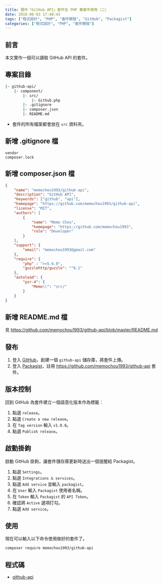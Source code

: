 ```yaml
---
title: 實作「GitHub API」套件在 PHP 專案中使用（二）
date: 2018-06-03 17:40:43
tags: ["程式設計", "PHP", "套件開發", "GitHub", "Packagist"]
categories: ["程式設計", "PHP", "套件開發"]
---
```


## 前言

本文實作一個可以讀取 GitHub API 的套件。

## 專案目錄

```bash
|- github-api/
    |- component/
        |- src/
            |- Github.php
        |- .gitignore
        |- composer.json
        |- README.md

```

- 套件的所有檔案都會放在 `src` 資料夾。

## 新增 .gitignore 檔

```env
vendor
composer.lock
```

## 新增 composer.json 檔

```json
{
    "name": "memochou1993/github-api",
    "description": "GitHub API",
    "keywords": ["github", "api"],
    "homepage": "https://github.com/memochou1993/github-api",
    "license": "MIT",
    "authors": [
        {
            "name": "Memo Chou",
            "homepage": "https://github.com/memochou1993",
            "role": "Developer"
        }
    ],
    "support": {
        "email": "memochou1993@gmail.com"
    },
    "require": {
        "php" : ">=5.6.0",
        "guzzlehttp/guzzle": "^6.1"
    },
    "autoload": {
        "psr-4": {
            "Memo\\": "src/"
        }
    }
}
```

## 新增 README.md 檔

見 <https://github.com/memochou1993/github-api/blob/master/README.md>

## 發布

1. 登入 [GitHub](https://github.com/)，創建一個 `github-api` 儲存庫，將套件上傳。
2. 登入 [Packagist](https://packagist.org/)，註冊 <https://github.com/memochou1993/github-api> 套件。

## 版本控制

回到 GitHub 為套件建立一個語意化版本作為標籤：

1. 點選 `release`。
2. 點選 `Create a new release`。
3. 在 `Tag version` 輸入 `v1.0.0`。
4. 點選 `Publish release`。

## 啟動掛鉤

啟動 GitHub 掛鉤，讓套件儲存庫更新時送出一個提醒給 Packagist。

1. 點選 `Settings`。
2. 點選 `Integrations & services`。
3. 點選 `Add service` 並輸入 `packagist`。
4. 在 `User` 輸入 `Packagist` 使用者名稱。
5. 在 `Token` 輸入 `Packagist` 的 `API Token`。
6. 確認將 `Active` 選項打勾。
7. 點選 `Add service`。

## 使用

現在可以輸入以下命令使用做好的套件了。

```bash
composer require memochou1993/github-api
```

## 程式碼

- [github-api](https://github.com/memochou1993/github-api)
